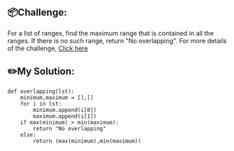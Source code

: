 ## 📦Challenge:
For a list of ranges, find the maximum range that is contained in all the ranges. If there is no such range, return "No overlapping".
For more details of the challenge, [Click here][https://edabit.com/challenge/BbBwirMcezbqa2Adw]
## ✏️My Solution:
```
def overlapping(lst):
	minimum,maximum = [],[]
	for i in lst:
		minimum.append(i[0])
		maximum.append(i[1])
	if max(minimum) > min(maximum):
		return "No overlapping"
	else:
		return (max(minimum),min(maximum))
```

[https://edabit.com/challenge/BbBwirMcezbqa2Adw]: https://edabit.com/challenge/BbBwirMcezbqa2Adw